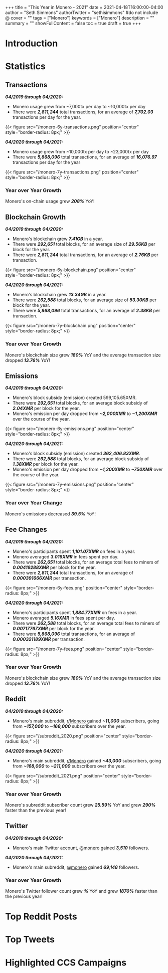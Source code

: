 +++
title = "This Year in Monero - 2021"
date = 2021-04-18T16:00:00-04:00
author = "Seth Simmons"
authorTwitter = "sethisimmons" #do not include @
cover = ""
tags = ["Monero"]
keywords = ["Monero"]
description = ""
summary = ""
showFullContent = false
toc = true
draft = true
+++

# Introduction

# Statistics

## Transactions

***04/2019 through 04/2020:***

- Monero usage grew from ~7,000tx per day to ~10,000tx per day
- There were ***2,811,244*** total transactions, for an average of ***7,702.03*** transactions per day for the year.

{{< figure src="/monero-6y-transactions.png" position="center" style="border-radius: 8px;" >}}

***04/2020 through 04/2021:***

- Monero usage grew from ~10,000tx per day to ~23,000tx per day
- There were ***5,868,096*** total transactions, for an average of ***16,076.97*** transactions per day for the year

{{< figure src="/monero-7y-transactions.png" position="center" style="border-radius: 8px;" >}}

### Year over Year Growth

Monero's on-chain usage grew ***208%*** YoY!

## Blockchain Growth

***04/2019 through 04/2020:***

- Monero's blockchain grew ***7.41GB*** in a year.
- There were ***292,651*** total blocks, for an average size of ***29.56KB*** per block for the year.
- There were ***2,811,244*** total transactions, for an average of ***2.76KB*** per transaction.

{{< figure src="/monero-6y-blockchain.png" position="center" style="border-radius: 8px;" >}}

***04/2020 through 04/2021:***

- Monero's blockchain grew ***13.34GB*** in a year.
- There were ***262,588*** total blocks, for an average size of ***53.30KB*** per block for the year.
- There were ***5,868,096*** total transactions, for an average of ***2.38KB*** per transaction.

{{< figure src="/monero-7y-blockchain.png" position="center" style="border-radius: 8px;" >}}

### Year over Year Growth

Monero's blockchain size grew ***180%*** YoY and the average transaction size dropped ***13.76%*** YoY!

## Emissions

***04/2019 through 04/2020:***

- Monero's block subsidy (emission) created 599,105.65XMR.
- There were ***292,651*** total blocks, for an average block subsidy of ***2.04XMR*** per block for the year.
- Monero's emission per day dropped from ***~2,000XMR*** to ***~1,200XMR*** over the course of the year.

{{< figure src="/monero-6y-emissions.png" position="center" style="border-radius: 8px;" >}}

***04/2020 through 04/2021:***

- Monero's block subsidy (emission) created ***362,406.83XMR***.
- There were ***262,588*** total blocks, for an average block subsidy of ***1.38XMR*** per block for the year.
- Monero's emission per day dropped from ***~1,200XMR*** to ***~750XMR*** over the course of the year.

{{< figure src="/monero-7y-emissions.png" position="center" style="border-radius: 8px;" >}}

### Year over Year Change

Monero's emissions decreased ***39.5%*** YoY!

## Fee Changes

***04/2019 through 04/2020:***

- Monero's participants spent ***1,101.07XMR*** on fees in a year.
- Monero averaged ***3.016XMR*** in fees spent per day.
- There were ***262,651*** total blocks, for an average total fees to miners of ***0.00419288XMR*** per block for the year.
- There were ***2,811,244*** total transactions, for an average of ***0.000391666XMR*** per transaction.

{{< figure src="/monero-6y-fees.png" position="center" style="border-radius: 8px;" >}}

***04/2020 through 04/2021:***

- Monero's participants spent ***1,884.77XMR*** on fees in a year.
- Monero averaged ***5.16XMR*** in fees spent per day.
- There were ***262,588*** total blocks, for an average total fees to miners of ***0.00717767XMR*** per block for the year.
- There were ***5,868,096*** total transactions, for an average of ***0.000321189XMR*** per transaction.

{{< figure src="/monero-7y-fees.png" position="center" style="border-radius: 8px;" >}}

### Year over Year Growth

Monero's blockchain size grew ***180%*** YoY and the average transaction size dropped ***13.76%*** YoY!

## Reddit

***04/2019 through 04/2020:***

- Monero's main subreddit, [r/Monero](https://www.reddit.com/r/Monero) gained ***~11,000*** subscribers, going from ***~157,000*** to ***~168,000*** subscribers over the year.

{{< figure src="/subreddit_2020.png" position="center" style="border-radius: 8px;" >}}

***04/2020 through 04/2021:***

- Monero's main subreddit, [r/Monero](https://www.reddit.com/r/Monero) gained ***~43,000*** subscribers, going from ***~168,000*** to ***~211,000*** subscribers over the year.

{{< figure src="/subreddit_2021.png" position="center" style="border-radius: 8px;" >}}

### Year over Year Growth

Monero's subreddit subscriber count grew ***25.59%*** YoY and grew ***290%*** faster than the previous year!

## Twitter

***04/2019 through 04/2020:***

- Monero's main Twitter account, [@monero](https://twitter.com/monero) gained ***3,510*** followers.

***04/2020 through 04/2021:***

- Monero's main subreddit, [@monero](https://twitter.com/monero) gained ***69,148*** followers.

### Year over Year Growth

Monero's Twitter follower count grew ***%*** YoY and grew ***1870%*** faster than the previous year!

# Top Reddit Posts

# Top Tweets

# Highlighted CCS Campaigns

# 